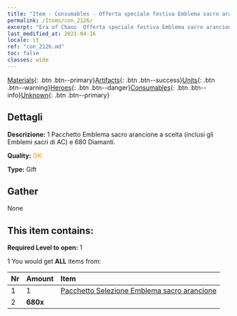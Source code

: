 ```yaml
---
title: "Item - Consumables - Offerta speciale festiva Emblema sacro arancione"
permalink: /Items/con_2126/
excerpt: "Era of Chaos  Offerta speciale festiva Emblema sacro arancione"
last_modified_at: 2021-04-16
locale: it
ref: "con_2126.md"
toc: false
classes: wide
---
```

 [Materials](/it/Items/){: .btn .btn--primary}[Artifacts](/it/Items/Artifacts/){: .btn .btn--success}[Units](/it/Items/Units/){: .btn .btn--warning}[Heroes](/it/Items/Heroes/){: .btn .btn--danger}[Consumables](/it/Items/Consumables/){: .btn .btn--info}[Unknown](/it/Items/Unknown/){: .btn .btn--primary}

## Dettagli
 **Descrizione:** 1 Pacchetto Emblema sacro arancione a scelta (inclusi gli Emblemi sacri di AC) e 680 Diamanti.

 **Quality:** <span style="color: #FF8C00">OK</span>

 **Type:** Gift

## Gather

  None

## This item contains:

 **Required Level to open:** 1

 1 You would get **ALL** items  from:

  | Nr | Amount |     Item    |
  |:---|:-------|:------------|
  | 1 | 1 | [Pacchetto Selezione Emblema sacro arancione](/it/Items/con_1943/) |  | 
  | 2 |  **680x** | <i class="fas fa-gem"/> |  | 
